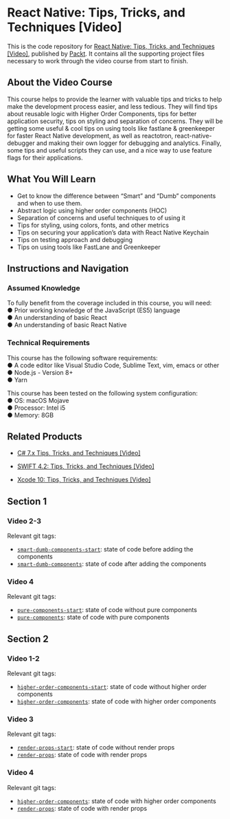 # React Native: Tips, Tricks, and Techniques [Video]
This is the code repository for [React Native: Tips, Tricks, and Techniques [Video]](https://www.packtpub.com/web-development/react-native-tips-tricks-and-techniques-video?utm_source=github&utm_medium=repository&utm_campaign=9781789615180), published by [Packt](https://www.packtpub.com/?utm_source=github). It contains all the supporting project files necessary to work through the video course from start to finish.
## About the Video Course
This course helps to provide the learner with valuable tips and tricks to help make the development process easier, and less tedious. They will find tips about reusable logic with Higher Order Components, tips for better application security, tips on styling and separation of concerns. They will be getting some useful & cool tips on using tools like fastlane & greenkeeper for faster React Native development, as well as reactotron, react-native-debugger and making their own logger for debugging and analytics. Finally, some tips and useful scripts they can use, and a nice way to use feature flags for their applications.

<H2>What You Will Learn</H2>
<DIV class=book-info-will-learn-text>
<UL>
<LI>Get to know the difference between “Smart” and “Dumb” components and when to use them. 
<LI>Abstract logic using higher order components (HOC) 
<LI>Separation of concerns and useful techniques to of using it 
<LI>Tips for styling, using colors, fonts, and other metrics 
<LI>Tips on securing your application’s data with React Native Keychain 
<LI>Tips on testing approach and debugging&nbsp; 
<LI>Tips on using tools like FastLane and Greenkeeper </LI></UL></DIV>

## Instructions and Navigation
### Assumed Knowledge<br/>
To fully benefit from the coverage included in this course, you will need:<br/>
●	Prior working knowledge of the JavaScript (ES5) language<br/>
●	An understanding of basic React<br/>
●	An understanding of basic React Native<br/>

### Technical Requirements<br/>
This course has the following software requirements:<br/>
●	A code editor like Visual Studio Code, Sublime Text, vim, emacs or other<br/>
●	Node.js - Version 8+<br/>
●	Yarn<br/>

This course has been tested on the following system configuration:<br/>
●	OS: macOS Mojave<br/>
●	Processor: Intel i5<br/>
●	Memory: 8GB<br/>


## Related Products
* [C# 7.x Tips, Tricks, and Techniques [Video]](https://www.packtpub.com/application-development/c-7x-tips-tricks-and-techniques-video?utm_source=github&utm_medium=repository&utm_campaign=9781789341553)

* [SWIFT 4.2: Tips, Tricks, and Techniques [Video]](https://www.packtpub.com/application-development/swift-42-tips-tricks-and-techniques-video?utm_source=github&utm_medium=repository&utm_campaign=9781789610680)

* [Xcode 10: Tips, Tricks, and Techniques [Video]](https://www.packtpub.com/application-development/xcode-10-tips-tricks-and-techniques-video?utm_source=github&utm_medium=repository&utm_campaign=9781789614176)

## Section 1
### Video 2-3
Relevant git tags:
- [`smart-dumb-components-start`](https://github.com/pvinis/react-native-tips-tricks-techniques/tree/smart-dumb-components-start): state of code before adding the components
- [`smart-dumb-components`](https://github.com/pvinis/react-native-tips-tricks-techniques/tree/smart-dumb-components): state of code after adding the components
### Video 4
Relevant git tags:
- [`pure-components-start`](https://github.com/pvinis/react-native-tips-tricks-techniques/tree/pure-components-start): state of code without pure components
- [`pure-components`](https://github.com/pvinis/react-native-tips-tricks-techniques/tree/pure-components): state of code with pure components

## Section 2
### Video 1-2
Relevant git tags:
- [`higher-order-components-start`](https://github.com/pvinis/react-native-tips-tricks-techniques/tree/higher-order-components-start): state of code without higher order components
- [`higher-order-components`](https://github.com/pvinis/react-native-tips-tricks-techniques/tree/higher-order-components): state of code with higher order components
### Video 3
Relevant git tags:
- [`render-props-start`](https://github.com/pvinis/react-native-tips-tricks-techniques/tree/render-props): state of code without render props
- [`render-props`](https://github.com/pvinis/react-native-tips-tricks-techniques/tree/render-props): state of code with render props
### Video 4
Relevant git tags:
- [`higher-order-components`](https://github.com/pvinis/react-native-tips-tricks-techniques/tree/higher-order-components): state of code with higher order components
- [`render-props`](https://github.com/pvinis/react-native-tips-tricks-techniques/tree/render-props): state of code with render props
